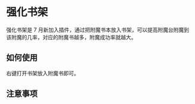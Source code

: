 # 强化书架

强化书架是 7 月新加入插件，通过把附魔书本放入书架，可以提高附魔台附魔到该附魔的几率，对应的附魔书越多，附魔成功率就越大。

## 如何使用

右键打开书架放入附魔书即可。

## 注意事项

